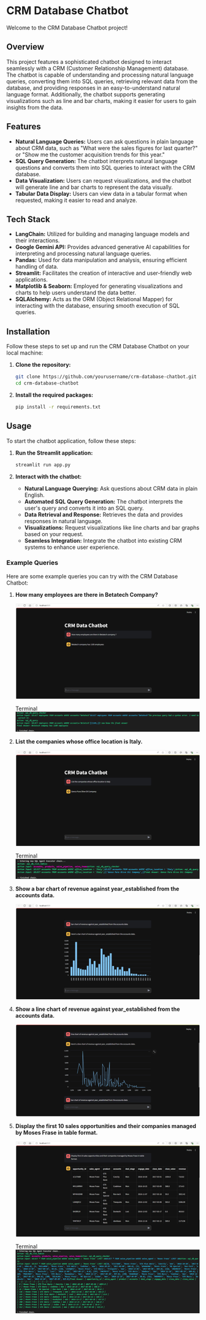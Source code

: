 # CRM Database Chatbot

Welcome to the CRM Database Chatbot project!

## Overview

This project features a sophisticated chatbot designed to interact seamlessly with a CRM (Customer Relationship Management) database. The chatbot is capable of understanding and processing natural language queries, converting them into SQL queries, retrieving relevant data from the database, and providing responses in an easy-to-understand natural language format. Additionally, the chatbot supports generating visualizations such as line and bar charts, making it easier for users to gain insights from the data.

## Features

- **Natural Language Queries:** Users can ask questions in plain language about CRM data, such as "What were the sales figures for last quarter?" or "Show me the customer acquisition trends for this year."
- **SQL Query Generation:** The chatbot interprets natural language questions and converts them into SQL queries to interact with the CRM database.
- **Data Visualization:** Users can request visualizations, and the chatbot will generate line and bar charts to represent the data visually.
- **Tabular Data Display:** Users can view data in a tabular format when requested, making it easier to read and analyze.

## Tech Stack

- **LangChain:** Utilized for building and managing language models and their interactions.
- **Google Gemini API:** Provides advanced generative AI capabilities for interpreting and processing natural language queries.
- **Pandas:** Used for data manipulation and analysis, ensuring efficient handling of data.
- **Streamlit:** Facilitates the creation of interactive and user-friendly web applications.
- **Matplotlib & Seaborn:** Employed for generating visualizations and charts to help users understand the data better.
- **SQLAlchemy:** Acts as the ORM (Object Relational Mapper) for interacting with the database, ensuring smooth execution of SQL queries.

## Installation

Follow these steps to set up and run the CRM Database Chatbot on your local machine:

1. **Clone the repository:**

   ```bash
   git clone https://github.com/yourusername/crm-database-chatbot.git
   cd crm-database-chatbot
   ```

2. **Install the required packages:**

   ```bash
   pip install -r requirements.txt
   ```

## Usage

To start the chatbot application, follow these steps:

1. **Run the Streamlit application:**

   ```bash
   streamlit run app.py
   ```

2. **Interact with the chatbot:**
   - **Natural Language Querying:** Ask questions about CRM data in plain English.
   - **Automated SQL Query Generation:** The chatbot interprets the user's query and converts it into an SQL query.
   - **Data Retrieval and Response:** Retrieves the data and provides responses in natural language.
   - **Visualizations:** Request visualizations like line charts and bar graphs based on your request.
   - **Seamless Integration:** Integrate the chatbot into existing CRM systems to enhance user experience.

  



### Example Queries

Here are some example queries you can try with the CRM Database Chatbot:

1. **How many employees are there in Betatech Company?**

   ![Output](output_samples/1st_query.png)

   Terminal
   ![Terminal](output_samples/1st_query_terminal.png)

2. **List the companies whose office location is Italy.**

   ![Output](output_samples/2nd_query.png)

   Terminal
   ![Terminal](output_samples/2nd_query_terminal.png)
3. **Show a bar chart of revenue against year_established from the accounts data.**

   ![Output](output_samples/bar_graph.png)

4. **Show a line chart of revenue against year_established from the accounts data.**

   ![Output](output_samples/line_graph.png)

5. **Display the first 10 sales opportunities and their companies managed by Moses Frase in table format.**

   ![Output](output_samples/table.png)

   Terminal
   ![Terminal](output_samples/table_terminal.png)



